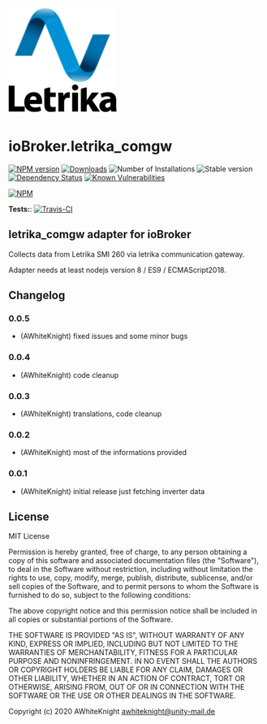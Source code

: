 ![Logo](admin/letrika_comgw.png)
# ioBroker.letrika_comgw

[![NPM version](http://img.shields.io/npm/v/iobroker.letrika_comgw.svg)](https://www.npmjs.com/package/iobroker.letrika_comgw)
[![Downloads](https://img.shields.io/npm/dm/iobroker.letrika_comgw.svg)](https://www.npmjs.com/package/iobroker.letrika_comgw)
![Number of Installations](http://iobroker.live/badges/letrika_comgw-installed.svg) 
![Stable version](http://iobroker.live/badges/letrika_comgw-stable.svg)
[![Dependency Status](https://img.shields.io/david/AWhiteKnight/iobroker.letrika_comgw.svg)](https://david-dm.org/AWhiteKnight/iobroker.letrika_comgw)
[![Known Vulnerabilities](https://snyk.io/test/github/AWhiteKnight/ioBroker.letrika_comgw/badge.svg)](https://snyk.io/test/github/AWhiteKnight/ioBroker.letrika_comgw)

[![NPM](https://nodei.co/npm/iobroker.letrika_comgw.png?downloads=true)](https://nodei.co/npm/iobroker.letrika_comgw/)

**Tests:**: [![Travis-CI](http://img.shields.io/travis/AWhiteKnight/ioBroker.letrika_comgw/master.svg)](https://travis-ci.org/AWhiteKnight/ioBroker.letrika_comgw)

## letrika_comgw adapter for ioBroker

Collects data from Letrika SMI 260 via letrika communication gateway.

Adapter needs at least nodejs version 8 / ES9 / ECMAScript2018.

## Changelog

### 0.0.5
* (AWhiteKnight) fixed issues and some minor bugs

### 0.0.4
* (AWhiteKnight) code cleanup

### 0.0.3
* (AWhiteKnight) translations, code cleanup

### 0.0.2
* (AWhiteKnight) most of the informations provided

### 0.0.1
* (AWhiteKnight) initial release just fetching inverter data

## License
MIT License

Permission is hereby granted, free of charge, to any person obtaining a copy
of this software and associated documentation files (the "Software"), to deal
in the Software without restriction, including without limitation the rights
to use, copy, modify, merge, publish, distribute, sublicense, and/or sell
copies of the Software, and to permit persons to whom the Software is
furnished to do so, subject to the following conditions:

The above copyright notice and this permission notice shall be included in all
copies or substantial portions of the Software.

THE SOFTWARE IS PROVIDED "AS IS", WITHOUT WARRANTY OF ANY KIND, EXPRESS OR
IMPLIED, INCLUDING BUT NOT LIMITED TO THE WARRANTIES OF MERCHANTABILITY,
FITNESS FOR A PARTICULAR PURPOSE AND NONINFRINGEMENT. IN NO EVENT SHALL THE
AUTHORS OR COPYRIGHT HOLDERS BE LIABLE FOR ANY CLAIM, DAMAGES OR OTHER
LIABILITY, WHETHER IN AN ACTION OF CONTRACT, TORT OR OTHERWISE, ARISING FROM,
OUT OF OR IN CONNECTION WITH THE SOFTWARE OR THE USE OR OTHER DEALINGS IN THE
SOFTWARE.

Copyright (c) 2020 AWhiteKnight <awhiteknight@unity-mail.de>
